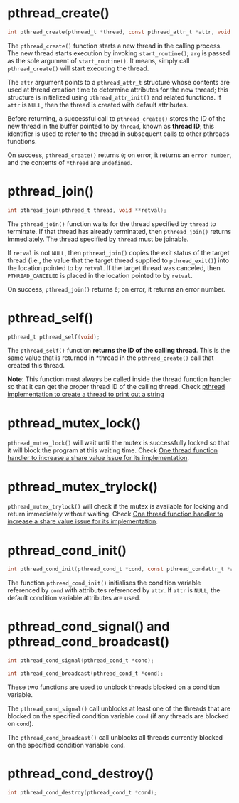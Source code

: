 # pthread_create()

```c
int pthread_create(pthread_t *thread, const pthread_attr_t *attr, void *(*start_routine) (void *), void *arg);
```

The ``pthread_create()`` function starts a new thread in the calling process. The new thread starts execution by invoking ``start_routine()``; ``arg`` is passed as the sole argument of ``start_routine()``. It means, simply call ``pthread_create()`` will start executing the thread.

The ``attr`` argument points to a ``pthread_attr_t`` structure whose contents are used at thread creation time to determine attributes for the new thread; this structure is initialized using ``pthread_attr_init()`` and related functions. If ``attr`` is ``NULL``, then the thread is created with default attributes.

Before returning, a successful call to ``pthread_create()`` stores the ID of the new thread in the buffer pointed to by ``thread``, known as **thread ID**; this identifier is used to refer to the thread in subsequent calls to other pthreads functions.

On success, ``pthread_create()`` returns ``0``; on error, it returns an ``error number``, and the contents of ``*thread`` are ``undefined``.

# pthread_join()

```c
int pthread_join(pthread_t thread, void **retval);
```

The ``pthread_join()`` function waits for the thread specified by ``thread`` to terminate. If that thread has already terminated, then ``pthread_join()`` returns immediately. The thread specified by ``thread`` must be joinable.

If ``retval`` is not ``NULL``, then ``pthread_join()`` copies the exit status  of the target thread (i.e., the value that the target thread supplied to ``pthread_exit()``) into the location pointed to by ``retval``.  If the target thread was canceled, then ``PTHREAD_CANCELED`` is placed in the location pointed to by ``retval``.

On success, ``pthread_join()`` returns ``0``; on error, it returns an error number.

# pthread_self()

```c
pthread_t pthread_self(void);
```

The ``pthread_self()`` function **returns the ID of the calling thread**. This is the same value that is returned in *thread in the ``pthread_create()`` call that created this thread.

**Note**: This function must always be called inside the thread function handler so that it can get the proper thread ID of the calling thread. Check [pthread implementation to create a thread to print out a string](README.md#create-a-thread-to-print-out-a-string)

# pthread_mutex_lock()

``pthread_mutex_lock()`` will wait until the mutex is successfully locked so that it will block the program at this waiting time. Check [One thread function handler to increase a share value issue for its implementation](Mutex.md#use-pthread_mutex_lock).

# pthread_mutex_trylock()

``pthread_mutex_trylock()`` will check if the mutex is available for locking and return immediately without waiting. Check [One thread function handler to increase a share value issue for its implementation](Mutex.md#using-pthread_mutex_trylock).
# pthread_cond_init()
```c
int pthread_cond_init(pthread_cond_t *cond, const pthread_condattr_t *attr);
```
The function ``pthread_cond_init()`` initialises the condition variable referenced by ``cond`` with attributes referenced by ``attr``. If ``attr`` is ``NULL``, the default condition variable attributes are used.
# pthread_cond_signal() and pthread_cond_broadcast()
```c
int pthread_cond_signal(pthread_cond_t *cond);
```
```c
int pthread_cond_broadcast(pthread_cond_t *cond);
```

These two functions are used to unblock threads blocked on a condition variable.

The ``pthread_cond_signal()`` call unblocks at least one of the threads that are blocked on the specified condition variable ``cond`` (if any threads are blocked on ``cond``).

The ``pthread_cond_broadcast()`` call unblocks all threads currently blocked on the specified condition variable ``cond``.

# pthread_cond_destroy()
```c
int pthread_cond_destroy(pthread_cond_t *cond);
```
